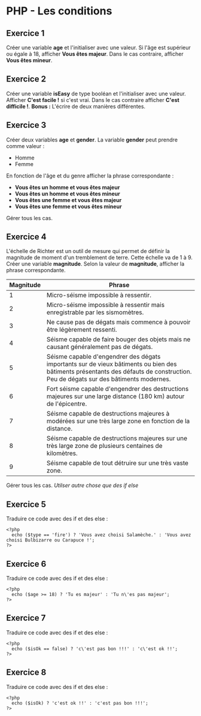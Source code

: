 # PHP - Les conditions
## Exercice 1
Créer une variable **age** et l'initialiser avec une valeur.
Si l'âge est supérieur ou égale à 18, afficher **Vous êtes majeur**. Dans le cas contraire, afficher **Vous êtes mineur**.

## Exercice 2
Créer une variable **isEasy** de type booléan et l'initialiser avec une valeur.
Afficher **C'est facile !** si c'est vrai. Dans le cas contraire afficher **C'est difficile !**.
**Bonus :** L'écrire de deux manières différentes.

## Exercice 3
Créer deux variables **age** et **gender**. La variable **gender** peut prendre comme valeur :
- Homme
- Femme

En fonction de l'âge et du genre afficher la phrase correspondante :
- **Vous êtes un homme et vous êtes majeur**
- **Vous êtes un homme et vous êtes mineur**
- **Vous êtes une femme et vous êtes majeur**
- **Vous êtes une femme et vous êtes mineur**

Gérer tous les cas.

## Exercice 4
L'échelle de Richter est un outil de mesure qui permet de définir la magnitude de moment d'un tremblement de terre. Cette échelle va de 1 à 9.
Créer une variable **magnitude**. Selon la valeur de **magnitude**, afficher la phrase correspondante.

Magnitude   |   Phrase
------      |    ---
1           |   Micro-séisme impossible à ressentir.
2           |   Micro-séisme impossible à ressentir mais enregistrable par les sismomètres.
3           |   Ne cause pas de dégats mais commence à pouvoir être légèrement ressenti.
4           |   Séisme capable de faire bouger des objets mais ne causant généralement pas de dégats.
5           |   Séisme capable d'engendrer des dégats importants sur de vieux bâtiments ou bien des bâtiments présentants des défauts de construction. Peu de dégats sur des bâtiments modernes.
6           |   Fort séisme capable d'engendrer des destructions majeures sur une large distance (180 km) autour de l'épicentre.
7           |   Séisme capable de destructions majeures à modérées sur une très large zone en fonction de la distance.
8           |   Séisme capable de destructions majeures sur une très large zone de plusieurs centaines de kilomètres.
9           |   Séisme capable de tout détruire sur une très vaste zone.

Gérer tous les cas.
*Utilser autre chose que des if else*

## Exercice 5
Traduire ce code avec des if et des else :


    <?php
      echo ($type == 'fire') ? 'Vous avez choisi Salamèche.' : 'Vous avez choisi Bulbizarre ou Carapuce !';
    ?>

## Exercice 6
Traduire ce code avec des if et des else :


    <?php
      echo ($age >= 18) ? 'Tu es majeur' : 'Tu n\'es pas majeur';
    ?>
## Exercice 7
Traduire ce code avec des if et des else :


    <?php
      echo ($isOk == false) ? 'c\'est pas bon !!!' : 'c\'est ok !!';
    ?>
## Exercice 8
Traduire ce code avec des if et des else :


    <?php
      echo ($isOk) ? 'c'est ok !!' : 'c'est pas bon !!!';
    ?>
